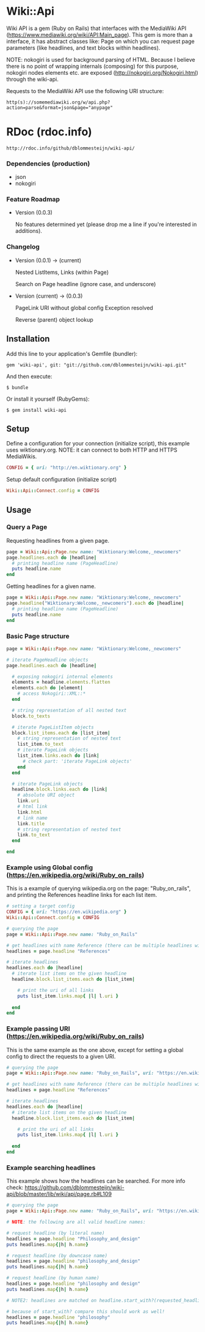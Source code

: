 # Wiki::Api

Wiki API is a gem (Ruby on Rails) that interfaces with the MediaWiki API (https://www.mediawiki.org/wiki/API:Main_page). This gem is more than a interface, it has abstract classes like: Page on which you can request page parameters (like headlines, and text blocks within headlines).

NOTE: nokogiri is used for background parsing of HTML. Because I believe there is no point of wrapping internals (composing) for this purpose, nokogiri nodes elements etc. are exposed (http://nokogiri.org/Nokogiri.html) through the wiki-api.

Requests to the MediaWiki API use the following URI structure:

    http(s)://somemediawiki.org/w/api.php?action=parse&format=json&page="anypage"

# RDoc (rdoc.info)

    http://rdoc.info/github/dblommesteijn/wiki-api/


### Dependencies (production)

* json
* nokogiri


### Feature Roadmap

* Version (0.0.3)
  
  No features determined yet (please drop me a line if you're interested in additions).


### Changelog

* Version (0.0.1) -> (current)
  
  Nested ListItems, Links (within Page)

  Search on Page headline (ignore case, and underscore)

* Version (current) -> (0.0.3)

  PageLink URI without global config Exception resolved

  Reverse (parent) object lookup



## Installation

Add this line to your application's Gemfile (bundler):

    gem 'wiki-api', git: "git://github.com/dblommesteijn/wiki-api.git"

And then execute:

    $ bundle

Or install it yourself (RubyGems):

    $ gem install wiki-api


## Setup

Define a configuration for your connection (initialize script), this example uses wiktionary.org.
NOTE: it can connect to both HTTP and HTTPS MediaWikis.

```ruby
CONFIG = { uri: "http://en.wiktionary.org" }
```

Setup default configuration (initialize script)

```ruby
Wiki::Api::Connect.config = CONFIG
```


## Usage

### Query a Page

Requesting headlines from a given page.

```ruby
page = Wiki::Api::Page.new name: "Wiktionary:Welcome,_newcomers"
page.headlines.each do |headline|
  # printing headline name (PageHeadline)
  puts headline.name
end
```

Getting headlines for a given name.

```ruby
page = Wiki::Api::Page.new name: "Wiktionary:Welcome,_newcomers"
page.headline("Wiktionary:Welcome,_newcomers").each do |headline|
  # printing headline name (PageHeadline)
  puts headline.name
end
```

### Basic Page structure

```ruby
page = Wiki::Api::Page.new name: "Wiktionary:Welcome,_newcomers"

# iterate PageHeadline objects
page.headlines.each do |headline|

  # exposing nokogiri internal elements
  elements = headline.elements.flatten
  elements.each do |element|
    # access Nokogiri::XML::*
  end

  # string representation of all nested text
  block.to_texts

  # iterate PageListItem objects
  block.list_items.each do |list_item|
    # string representation of nested text
    list_item.to_text
    # iterate PageLink objects
    list_item.links.each do |link|
      # check part: 'iterate PageLink objects'
    end
  end

  # iterate PageLink objects
  headline.block.links.each do |link|
    # absolute URI object
    link.uri
    # html link
    link.html
    # link name
    link.title
    # string representation of nested text
    link.to_text
  end

end
```


### Example using Global config (https://en.wikipedia.org/wiki/Ruby_on_rails)

This is a example of querying wikipedia.org on the page: "Ruby_on_rails", and printing the References headline links for each list item.

```ruby
# setting a target config
CONFIG = { uri: "https://en.wikipedia.org" }
Wiki::Api::Connect.config = CONFIG

# querying the page
page = Wiki::Api::Page.new name: "Ruby_on_Rails"

# get headlines with name Reference (there can be multiple headlines with the same name!)
headlines = page.headline "References"

# iterate headlines
headlines.each do |headline|
  # iterate list items on the given headline
  headline.block.list_items.each do |list_item|

    # print the uri of all links
    puts list_item.links.map{ |l| l.uri }
    
  end
end
```



### Example passing URI (https://en.wikipedia.org/wiki/Ruby_on_rails)

This is the same example as the one above, except for setting a global config to direct the requests to a given URI.

```ruby
# querying the page
page = Wiki::Api::Page.new name: "Ruby_on_Rails", uri: "https://en.wikipedia.org"

# get headlines with name Reference (there can be multiple headlines with the same name!)
headlines = page.headline "References"

# iterate headlines
headlines.each do |headline|
  # iterate list items on the given headline
  headline.block.list_items.each do |list_item|

    # print the uri of all links
    puts list_item.links.map{ |l| l.uri }
    
  end
end
```


### Example searching headlines

This example shows how the headlines can be searched. For more info check: https://github.com/dblommesteijn/wiki-api/blob/master/lib/wiki/api/page.rb#L109


```ruby
# querying the page
page = Wiki::Api::Page.new name: "Ruby_on_Rails", uri: "https://en.wikipedia.org"

# NOTE: the following are all valid headline names:

# request headline (by literal name)
headlines = page.headline "Philosophy_and_design"
puts headlines.map{|h| h.name}

# request headline (by downcase name)
headlines = page.headline "philosophy_and_design"
puts headlines.map{|h| h.name}

# request headline (by human name)
headlines = page.headline "philosophy and design"
puts headlines.map{|h| h.name}

# NOTE2: headlines are matched on headline.start_with?(requested_headline)

# because of start_with? compare this should work as well!
headlines = page.headline "philosophy"
puts headlines.map{|h| h.name}

```




